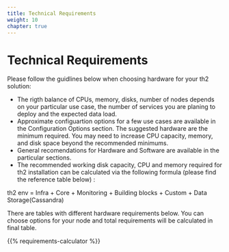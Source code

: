 ```yaml
---
title: Technical Requirements
weight: 10
chapter: true
---
```


# Technical Requirements

Please follow the guidlines below when choosing hardware for your th2 solution:
- The rigth balance of CPUs, memory, disks, number of nodes depends on your particular use case, the number of services you are planing to deploy and the expected data load.
- Approximate configuartion options for a few use cases are available in the Configuration Options section. The suggested hardware are the minimum required. You may need to increase CPU capacity, memory, and disk space beyond the recommended minimums.
- General recomendations for Hardware and Software are available in the particular sections.
- The recommended working disk capacity, CPU and memory required for th2 installation can be calculated via the following formula (please find the reference table below) :

th2 env = Infra + Core + Monitoring + Building blocks + Custom + Data Storage(Cassandra)

There are tables with different hardware requirements below. You can choose options for your node
and total requirements will be calculated in final table.

{{% requirements-calculator %}}
